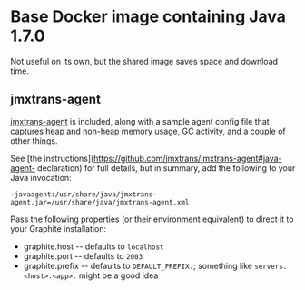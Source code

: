 # Base Docker image containing Java 1.7.0

Not useful on its own, but the shared image saves space and download time.

## jmxtrans-agent

[jmxtrans-agent](https://github.com/jmxtrans/jmxtrans-agent) is included, along
with a sample agent config file that captures heap and non-heap memory usage, GC
activity, and a couple of other things.

See [the instructions](https://github.com/jmxtrans/jmxtrans-agent#java-agent-
declaration) for full details, but in summary, add the following to your Java
invocation:

    -javaagent:/usr/share/java/jmxtrans-agent.jar=/usr/share/java/jmxtrans-agent.xml

Pass the following properties (or their environment equivalent) to direct it to
your Graphite installation:

* graphite.host -- defaults to `localhost`
* graphite.port -- defaults to `2003`
* graphite.prefix -- defaults to `DEFAULT_PREFIX.`; something like `servers.<host>.<app>.` might be a good idea

